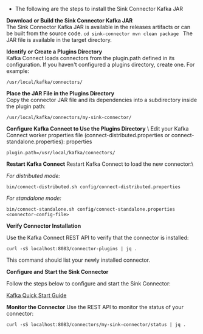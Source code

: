 - The following are the steps to install the Sink Connector Kafka JAR 


**Download or Build the Sink Connector Kafka JAR** \
   The Sink Connector Kafka JAR is available
    in the releases artifacts or can be built from the source code.
     ```cd sink-connector
        mvn clean package
    ```
    The JAR file is available in the target directory.

**Identify or Create a Plugins Directory** \
   Kafka Connect loads connectors from the plugin.path defined in its configuration.
   If you haven't configured a plugins directory, create one. For example:
   ```
   /usr/local/kafka/connectors/
   ```
**Place the JAR File in the Plugins Directory** \
   Copy the connector JAR file and its dependencies into a subdirectory inside the plugin path:
   ```
   /usr/local/kafka/connectors/my-sink-connector/
   ```
**Configure Kafka Connect to Use the Plugins Directory** \\
   Edit your Kafka Connect worker properties file (connect-distributed.properties or connect-standalone.properties):
   properties
   ```
   plugin.path=/usr/local/kafka/connectors/
   ```
**Restart Kafka Connect**
   Restart Kafka Connect to load the new connector:\

   *For distributed mode:*

   ```
   bin/connect-distributed.sh config/connect-distributed.properties
   ```
   
   *For standalone mode:*
   ```
   bin/connect-standalone.sh config/connect-standalone.properties <connector-config-file>
   ```
**Verify Connector Installation** 

   Use the Kafka Connect REST API to verify that the connector is installed:
   ```
   curl -sS localhost:8083/connector-plugins | jq .
   ```
   This command should list your newly installed connector.

**Configure and Start the Sink Connector**
  
Follow the steps below to configure and start the Sink Connector:
  
  [Kafka Quick Start Guide](quickstart_kafka.md) 

**Monitor the Connector**
   Use the REST API to monitor the status of your connector:
   ```
   curl -sS localhost:8083/connectors/my-sink-connector/status | jq .
   ```